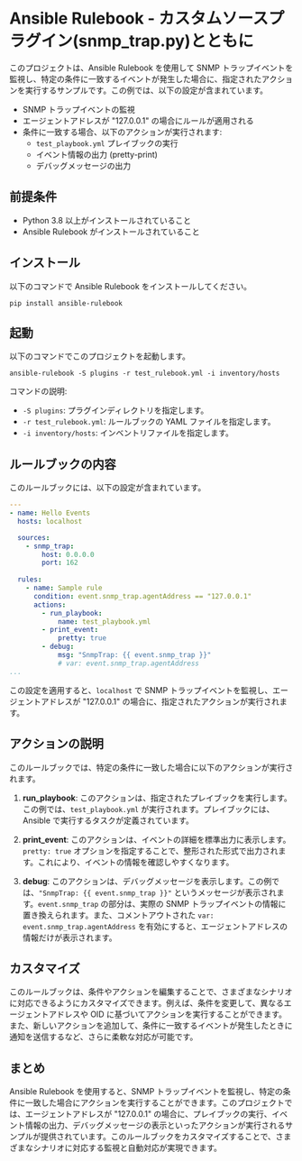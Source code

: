 # Ansible Rulebook - カスタムソースプラグイン(snmp_trap.py)とともに

このプロジェクトは、Ansible Rulebook を使用して SNMP トラップイベントを監視し、特定の条件に一致するイベントが発生した場合に、指定されたアクションを実行するサンプルです。この例では、以下の設定が含まれています。

- SNMP トラップイベントの監視
- エージェントアドレスが "127.0.0.1" の場合にルールが適用される
- 条件に一致する場合、以下のアクションが実行されます:
  - `test_playbook.yml` プレイブックの実行
  - イベント情報の出力 (pretty-print)
  - デバッグメッセージの出力

## 前提条件

- Python 3.8 以上がインストールされていること
- Ansible Rulebook がインストールされていること

## インストール

以下のコマンドで Ansible Rulebook をインストールしてください。

```
pip install ansible-rulebook
```

## 起動

以下のコマンドでこのプロジェクトを起動します。

```
ansible-rulebook -S plugins -r test_rulebook.yml -i inventory/hosts
```

コマンドの説明:

- `-S plugins`: プラグインディレクトリを指定します。
- `-r test_rulebook.yml`: ルールブックの YAML ファイルを指定します。
- `-i inventory/hosts`: インベントリファイルを指定します。

## ルールブックの内容

このルールブックには、以下の設定が含まれています。

```yaml
---
- name: Hello Events
  hosts: localhost

  sources:
    - snmp_trap:
        host: 0.0.0.0
        port: 162
  
  rules:
    - name: Sample rule
      condition: event.snmp_trap.agentAddress == "127.0.0.1"
      actions:
        - run_playbook:
            name: test_playbook.yml
        - print_event:
            pretty: true
        - debug:
            msg: "SnmpTrap: {{ event.snmp_trap }}"
            # var: event.snmp_trap.agentAddress
...
```

この設定を適用すると、`localhost` で SNMP トラップイベントを監視し、エージェントアドレスが "127.0.0.1" の場合に、指定されたアクションが実行されます。

## アクションの説明

このルールブックでは、特定の条件に一致した場合に以下のアクションが実行されます。

1. **run_playbook**: このアクションは、指定されたプレイブックを実行します。この例では、`test_playbook.yml` が実行されます。プレイブックには、Ansible で実行するタスクが定義されています。

2. **print_event**: このアクションは、イベントの詳細を標準出力に表示します。`pretty: true` オプションを指定することで、整形された形式で出力されます。これにより、イベントの情報を確認しやすくなります。

3. **debug**: このアクションは、デバッグメッセージを表示します。この例では、`"SnmpTrap: {{ event.snmp_trap }}"` というメッセージが表示されます。`event.snmp_trap` の部分は、実際の SNMP トラップイベントの情報に置き換えられます。また、コメントアウトされた `var: event.snmp_trap.agentAddress` を有効にすると、エージェントアドレスの情報だけが表示されます。

## カスタマイズ

このルールブックは、条件やアクションを編集することで、さまざまなシナリオに対応できるようにカスタマイズできます。例えば、条件を変更して、異なるエージェントアドレスや OID に基づいてアクションを実行することができます。また、新しいアクションを追加して、条件に一致するイベントが発生したときに通知を送信するなど、さらに柔軟な対応が可能です。

## まとめ

Ansible Rulebook を使用すると、SNMP トラップイベントを監視し、特定の条件に一致した場合にアクションを実行することができます。このプロジェクトでは、エージェントアドレスが "127.0.0.1" の場合に、プレイブックの実行、イベント情報の出力、デバッグメッセージの表示といったアクションが実行されるサンプルが提供されています。このルールブックをカスタマイズすることで、さまざまなシナリオに対応する監視と自動対応が実現できます。